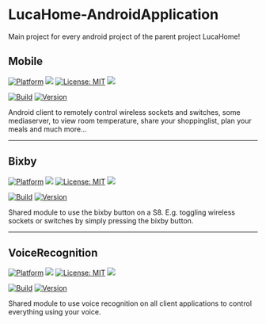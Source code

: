 # LucaHome-AndroidApplication

Main project for every android project of the parent project LucaHome!

## Mobile

[![Platform](https://img.shields.io/badge/platform-Android-blue.svg)](https://www.android.com)
<a target="_blank" href="https://android-arsenal.com/api?level=21" title="API21+"><img src="https://img.shields.io/badge/API-21+-blue.svg" /></a>
[![License: MIT](https://img.shields.io/badge/License-MIT-blue.svg)](https://opensource.org/licenses/MIT)
<a target="_blank" href="https://www.paypal.me/GuepardoApps" title="Donate using PayPal"><img src="https://img.shields.io/badge/paypal-donate-blue.svg" /></a>

[![Build](https://img.shields.io/badge/build-Failed-red.svg)](https://github.com/GuepardoApps/LucaHome-AndroidApplication/tree/develop/mobile)
[![Version](https://img.shields.io/badge/version-v6.0.0.180712-blue.svg)](https://github.com/GuepardoApps/LucaHome-AndroidApplication/tree/develop/mobile)

Android client to remotely control wireless sockets and switches, some mediaserver, to view room temperature, share your shoppinglist, plan your meals and much more...
__________

## Bixby

[![Platform](https://img.shields.io/badge/platform-Android-blue.svg)](https://www.android.com)
<a target="_blank" href="https://android-arsenal.com/api?level=21" title="API21+"><img src="https://img.shields.io/badge/API-21+-blue.svg" /></a>
[![License: MIT](https://img.shields.io/badge/License-MIT-blue.svg)](https://opensource.org/licenses/MIT)
<a target="_blank" href="https://www.paypal.me/GuepardoApps" title="Donate using PayPal"><img src="https://img.shields.io/badge/paypal-donate-blue.svg" /></a>

[![Build](https://img.shields.io/badge/build-Failed-red.svg)](https://github.com/GuepardoApps/LucaHome-AndroidApplication/tree/develop/bixby)
[![Version](https://img.shields.io/badge/version-v6.0.0.180712-blue.svg)](https://github.com/GuepardoApps/LucaHome-AndroidApplication/tree/develop/bixby)

Shared module to use the bixby button on a S8.  E.g. toggling wireless sockets or switches by simply pressing the bixby button.
__________

## VoiceRecognition

[![Platform](https://img.shields.io/badge/platform-Android-blue.svg)](https://www.android.com)
<a target="_blank" href="https://android-arsenal.com/api?level=21" title="API21+"><img src="https://img.shields.io/badge/API-21+-blue.svg" /></a>
[![License: MIT](https://img.shields.io/badge/License-MIT-blue.svg)](https://opensource.org/licenses/MIT)
<a target="_blank" href="https://www.paypal.me/GuepardoApps" title="Donate using PayPal"><img src="https://img.shields.io/badge/paypal-donate-blue.svg" /></a>

[![Build](https://img.shields.io/badge/build-Failed-red.svg)](https://github.com/GuepardoApps/LucaHome-AndroidApplication/tree/develop/voicerecognition)
[![Version](https://img.shields.io/badge/version-v6.0.0.180712-blue.svg)](https://github.com/GuepardoApps/LucaHome-AndroidApplication/tree/develop/voicerecognition)

Shared module to use voice recognition on all client applications to control everything using your voice.